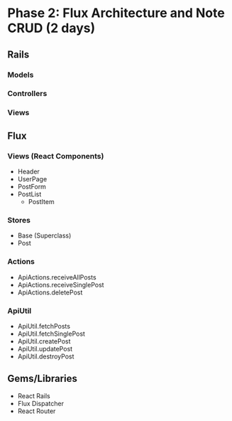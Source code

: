 # Phase 2: Flux Architecture and Note CRUD (2 days)

## Rails

### Models

### Controllers

### Views

## Flux

### Views (React Components)
* Header
* UserPage
* PostForm
* PostList
  - PostItem

### Stores
* Base (Superclass)
* Post

### Actions
* ApiActions.receiveAllPosts
* ApiActions.receiveSinglePost
* ApiActions.deletePost

### ApiUtil
* ApiUtil.fetchPosts
* ApiUtil.fetchSinglePost
* ApiUtil.createPost
* ApiUtil.updatePost
* ApiUtil.destroyPost

## Gems/Libraries
* React Rails
* Flux Dispatcher
* React Router
